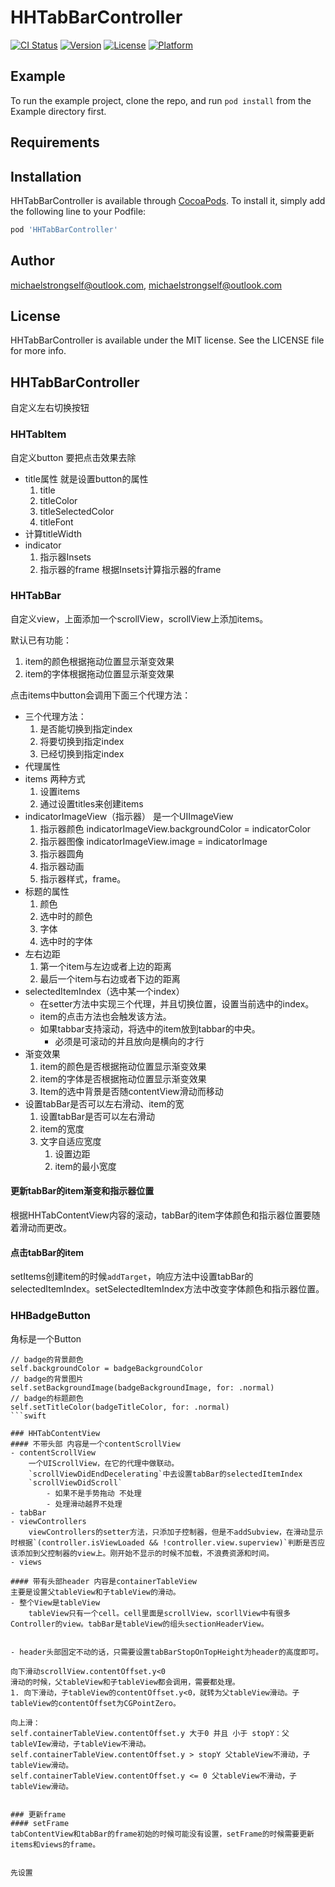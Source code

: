 # HHTabBarController

[![CI Status](https://img.shields.io/travis/michaelstrongself@outlook.com/HHTabBarController.svg?style=flat)](https://travis-ci.org/michaelstrongself@outlook.com/HHTabBarController)
[![Version](https://img.shields.io/cocoapods/v/HHTabBarController.svg?style=flat)](https://cocoapods.org/pods/HHTabBarController)
[![License](https://img.shields.io/cocoapods/l/HHTabBarController.svg?style=flat)](https://cocoapods.org/pods/HHTabBarController)
[![Platform](https://img.shields.io/cocoapods/p/HHTabBarController.svg?style=flat)](https://cocoapods.org/pods/HHTabBarController)

## Example

To run the example project, clone the repo, and run `pod install` from the Example directory first.

## Requirements

## Installation

HHTabBarController is available through [CocoaPods](https://cocoapods.org). To install
it, simply add the following line to your Podfile:

```ruby
pod 'HHTabBarController'
```

## Author

michaelstrongself@outlook.com, michaelstrongself@outlook.com

## License

HHTabBarController is available under the MIT license. See the LICENSE file for more info.

## HHTabBarController
自定义左右切换按钮

### HHTabItem
自定义button
要把点击效果去除
- title属性
    就是设置button的属性
    1. title
    2. titleColor
    3. titleSelectedColor
    4. titleFont
- 计算titleWidth
- indicator
    1. 指示器Insets
    2. 指示器的frame   根据Insets计算指示器的frame
### HHTabBar
自定义view，上面添加一个scrollView，scrollView上添加items。

默认已有功能：
1. item的颜色根据拖动位置显示渐变效果
2. item的字体根据拖动位置显示渐变效果

点击items中button会调用下面三个代理方法：
- 三个代理方法：
    1. 是否能切换到指定index
    2. 将要切换到指定index
    3. 已经切换到指定index
- 代理属性
- items
    两种方式
    1. 设置items
    2. 通过设置titles来创建items
- indicatorImageView（指示器）
    是一个UIImageView
    1. 指示器颜色
    indicatorImageView.backgroundColor = indicatorColor
    2. 指示器图像
    indicatorImageView.image = indicatorImage
    3. 指示器圆角
    4. 指示器动画
    5. 指示器样式，frame。
- 标题的属性
    1. 颜色
    2. 选中时的颜色
    3. 字体
    4. 选中时的字体
- 左右边距
    1. 第一个item与左边或者上边的距离
    2. 最后一个item与右边或者下边的距离
- selectedItemIndex（选中某一个index）
    - 在setter方法中实现三个代理，并且切换位置，设置当前选中的index。
    - item的点击方法也会触发该方法。
    - 如果tabbar支持滚动，将选中的item放到tabbar的中央。
        - 必须是可滚动的并且放向是横向的才行
- 渐变效果
    1. item的颜色是否根据拖动位置显示渐变效果
    2. item的字体是否根据拖动位置显示渐变效果
    3. Item的选中背景是否随contentView滑动而移动
- 设置tabBar是否可以左右滑动、item的宽
    1. 设置tabBar是否可以左右滑动
    2. item的宽度
    3. 文字自适应宽度
        1. 设置边距
        2. item的最小宽度
#### 更新tabBar的item渐变和指示器位置
根据HHTabContentView内容的滚动，tabBar的item字体颜色和指示器位置要随着滑动而更改。
#### 点击tabBar的item
setItems创建item的时候`addTarget`，响应方法中设置tabBar的selectedItemIndex。setSelectedItemIndex方法中改变字体颜色和指示器位置。

### HHBadgeButton
角标是一个Button
```
// badge的背景颜色
self.backgroundColor = badgeBackgroundColor
// badge的背景图片
self.setBackgroundImage(badgeBackgroundImage, for: .normal)
// badge的标题颜色
self.setTitleColor(badgeTitleColor, for: .normal)
```swift
    
### HHTabContentView
#### 不带头部 内容是一个contentScrollView
- contentScrollView
    一个UIScrollView，在它的代理中做联动。
    `scrollViewDidEndDecelerating`中去设置tabBar的selectedItemIndex
    `scrollViewDidScroll`
        - 如果不是手势拖动 不处理
        - 处理滑动越界不处理
- tabBar
- viewControllers
    viewControllers的setter方法，只添加子控制器，但是不addSubview，在滑动显示时根据`(controller.isViewLoaded && !controller.view.superview)`判断是否应该添加到父控制器的view上。刚开始不显示的时候不加载，不浪费资源和时间。
- views
    
#### 带有头部header 内容是containerTableView
主要是设置父tableView和子tableView的滑动。
- 整个View是tableView
    tableView只有一个cell。cell里面是scrollView，scorllView中有很多Controller的view。tabBar是tableView的组头sectionHeaderView。


- header头部固定不动的话，只需要设置tabBarStopOnTopHeight为header的高度即可。

向下滑动scrollView.contentOffset.y<0
滑动的时候，父tableView和子tableView都会调用，需要都处理。
1. 向下滑动，子tableView的contentOffset.y<0，就转为父tableView滑动。子tableView的contentOffset为CGPointZero。

向上滑：
self.containerTableView.contentOffset.y 大于0 并且 小于 stopY：父tableVIew滑动，子tableView不滑动。
self.containerTableView.contentOffset.y > stopY 父tableView不滑动，子tableView滑动。
self.containerTableView.contentOffset.y <= 0 父tableView不滑动，子tableView滑动。


### 更新frame
#### setFrame
tabContentView和tabBar的frame初始的时候可能没有设置，setFrame的时候需要更新items和views的frame。


先设置
